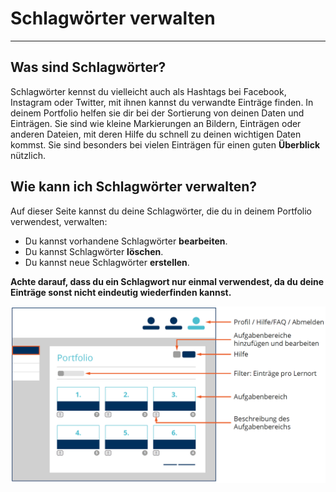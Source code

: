 # Schlagwörter verwalten

- - - 

## Was sind Schlagwörter?
Schlagwörter kennst du vielleicht auch als Hashtags bei Facebook, Instagram oder Twitter, mit ihnen kannst du verwandte Einträge finden. In deinem Portfolio helfen sie dir bei der Sortierung von deinen Daten und Einträgen. Sie sind wie kleine Markierungen an Bildern, Einträgen oder anderen Dateien, mit deren Hilfe du schnell zu deinen wichtigen Daten kommst. Sie sind besonders bei vielen Einträgen für einen guten **Überblick** nützlich.

## Wie kann ich Schlagwörter verwalten?
Auf dieser Seite kannst du deine Schlagwörter, die du in deinem Portfolio verwendest, verwalten:

* Du kannst vorhandene Schlagwörter **bearbeiten**.
* Du kannst Schlagwörter **löschen**.
* Du kannst neue Schlagwörter **erstellen**.

**Achte darauf, dass du ein Schlagwort nur einmal verwendest, da du deine Einträge sonst nicht eindeutig wiederfinden kannst.**

![Darstellung der Struktur und der Funktionen der Schlagwortverwaltung](media/dashboard.png)
